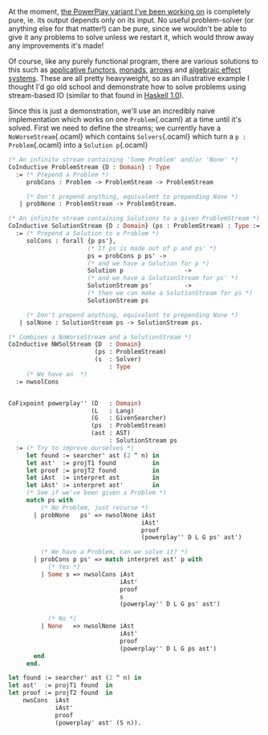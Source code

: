 At the
moment, [the PowerPlay variant I've been working on](/projects/powerplay/) is
completely pure, ie. its output depends only on its input. No useful
problem-solver (or anything else for that matter!) can be pure, since we
wouldn't be able to give it any problems to solve unless we restart it, which
would throw away any improvements it's made!

Of course, like any purely functional program, there are various solutions to
this such
as
[applicative functors](https://wiki.haskell.org/Applicative_functor),
[monads](http://www.haskell.org/haskellwiki/Monad_tutorials_timeline),
[arrows](https://www.haskell.org/arrows/)
and [algebraic effect systems](http://lambda-the-ultimate.org/node/4481). These
are all pretty heavyweight, so as an illustrative example I thought I'd go old
school and demonstrate how to solve problems using stream-based IO (similar to
that found
in
[Haskell 1.0](http://www.haskell.org/haskellwiki/Language_and_library_specification)).

Since this is just a demonstration, we'll use an incredibly naive implementation
which works on one `Problem`{.ocaml} at a time until it's solved. First we need
to define the streams; we currently have a `NoWorseStream`{.ocaml} which
contains `Solvers`{.ocaml} which turn a `p : Problem`{.ocaml} into a `Solution
p`{.ocaml}

```ocaml
(* An infinite stream containing 'Some Problem' and/or 'None' *)
CoInductive ProblemStream {D : Domain} : Type
  := (* Prepend a Problem *)
     probCons : Problem -> ProblemStream -> ProblemStream

     (* Don't prepend anything, equivalent to prepending None *)
   | probNone : ProblemStream -> ProblemStream.

(* An infinite stream containing Solutions to a given ProblemStream *)
CoInductive SolutionStream {D : Domain} (ps : ProblemStream) : Type :=
  := (* Prepend a Solution to a Problem *)
     solCons : forall {p ps'},
                      (* If ps is made out of p and ps' *)
                      ps = probCons p ps' ->
                      (* and we have a Solution for p *)
                      Solution p                 ->
                      (* and we have a SolutionStream for ps' *)
                      SolutionStream ps'         ->
                      (* then we can make a SolutionStream for ps *)
                      SolutionStream ps

     (* Don't prepend anything, equivalent to prepending None *)
   | solNone : SolutionStream ps -> SolutionStream ps.

(* Combines a NoWorseStream and a SolutionStream *)
CoInductive NWSolStream {D  : Domain}
                        (ps : ProblemStream)
                        (s  : Solver)
                            : Type
     (* We have an  *)
  := nwsolCons


CoFixpoint powerplay'' (D   : Domain)
                       (L   : Lang)
                       (G   : GivenSearcher)
                       (ps  : ProblemStream)
                       (ast : AST)
                            : SolutionStream ps
  := (* Try to improve ourselves *)
     let found := searcher' ast (2 ^ n) in
     let ast'  := projT1 found          in
     let proof := projT2 found          in
     let iAst  := interpret ast         in
     let iAst' := interpret ast'        in
     (* See if we've been given a Problem *)
     match ps with
         (* No Problem, just recurse *)
       | probNone   ps' => nwsolNone iAst
                                     iAst'
                                     proof
                                     (powerplay'' D L G ps' ast')

         (* We have a Problem, can we solve it? *)
       | probCons p ps' => match interpret ast' p with
           (* Yes *)
         | Some s => nwsolCons iAst
                               iAst'
                               proof
                               s
                               (powerplay'' D L G ps' ast')

           (* No *)
         | None   => nwsolNone iAst
                               iAst'
                               proof
                               (powerplay'' D L G ps ast')
       end
     end.

let found := searcher' ast (2 ^ n) in
let ast'  := projT1 found  in
let proof := projT2 found  in
    nwsCons  iAst
             iAst'
             proof
             (powerplay' ast' (S n)).

```
